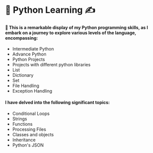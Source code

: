 # 📖 Python Learning ✍️

<h4> 🚀 This is a remarkable display of my Python programming skills, as I embark on a journey to explore various levels of the language, encompassing: </h4>

<ul>
<li>Intermediate Python</li>
<li>Advance Python</li>
<li>Python Projects</li> 
<li>Projects with different python libraries</li> 
<li>List</li>  
<li>Dictionary</li> 
<li>Set</li>  
<li>File Handling</li>
<li>Exception Handling</li>
</ul>


<h4> I have delved into the following significant topics: </h4>

<ul>
<li>Conditional Loops</li>
<li>Strings</li>
<li>Functions</li>
<li>Processing Files</li> 
<li>Classes and objects</li>
<li>Inheritance</li>   
<li>Python's JSON</li>

</ul>
